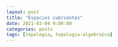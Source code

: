 ```yaml
---
layout: post
title: "Espacios cubrientes"
date: 2021-03-04 9:00:00
categories: posts
tags: [topologia, topologia-algebraica]
---
```


